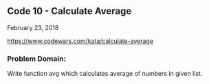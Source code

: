 ## Code 10 - Calculate Average

February 23, 2018

https://www.codewars.com/kata/calculate-average

### Problem Domain:
Write function avg which calculates average of numbers in given list.